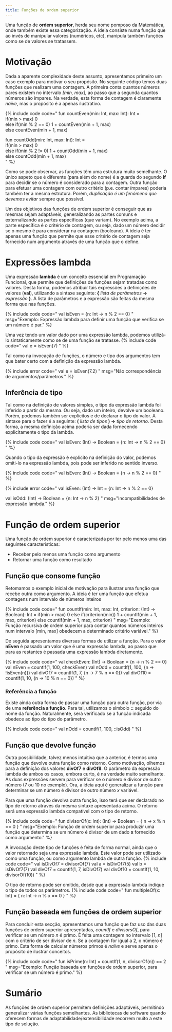 ```yaml
---
title: Funções de ordem superior
---
```


Uma função de **ordem superior**, herda seu nome pomposo da Matemática, onde também existe essa categorização. A ideia consiste numa função que ao invés de manipular valores (numéricos, etc), manipula também funções como se de valores se tratassem.

# Motivação

Dada a aparente complexidade deste assunto, apresentamos primeiro um caso exemplo para motivar o seu propósito. No seguinte código temos duas funções que realizam uma contagem. A primeira conta quantos números pares existem no intervalo *[min, max]*, ao passo que a segunda quantos números são ímpares. Na verdade, esta forma de contagem é claramente *naïve*, mas o propósito é a apenas ilustrativo.

{% include code code="
fun countEven(min: Int, max: Int): Int =                    
    if(min > max) 0         
    else if(min % 2 == 0) 1 + countEven(min + 1, max)          
    else countEven(min + 1, max)                   

fun countOdd(min: Int, max: Int): Int =                  
    if(min > max) 0                                          
    else if(min % 2 != 0) 1 + countOdd(min + 1, max)        
    else countOdd(min + 1, max)   
"
%}

Como se pode observar, as funções têm uma estrutura muito semelhante. O único aspeto que é diferente (para além do nome) é a guarda do segundo **if** para decidir se o número é considerado para a contagem. Outra função para efetuar uma contagem com outro critério (p.e. contar ímpares) poderia também ter a mesma estrutura. Porém, *duplicação é um fenómeno que devemos evitar* sempre que possível.

Um dos objetivos das funções de ordem superior é conseguir que as mesmas sejam adaptáveis, generalizando as partes comuns e externalizando as partes específicas (que variam). No exemplo acima, a parte específica é o critério de contagem, ou seja, dado um número decidir se o mesmo é para considerar na contagem (booleano). A ideia é ter apenas uma função que permite que esse critério de contagem seja fornecido num argumento através de uma função que o define.

# Expressões lambda

Uma expressão **lambda** é um conceito essencial em Programação Funcional, que permite que definições de funções sejam tratadas como valores. Desta forma, podemos atribuir tais expressões a definições de valores (**val**), utilizando a sintaxe seguinte: **{** *lista de parâmetros* **->** *expressão* **}**. A lista de parâmetros e a expressão são feitas da mesma forma que nas funções.


{% include code code="
val isEven = {n: Int -> n % 2 == 0}
"
msg="Exemplo: Expressão lambda para definir uma função que verifica se um número é par."
%}

Uma vez tendo um valor dado por uma expressão lambda, podemos utilizá-lo sintaticamente como se de uma função se tratasse.
{% include code code="
val e = isEven(7)
"
%}

Tal como na invocação de funções, o número e tipo dos argumentos tem que bater certo com a definição da expressão lambda.

{% include error code="
val e = isEven(7.2)
"
msg="Não correspondência de argumentos/parâmetros."
%}

## Inferência de tipo

Tal como na definição de valores simples, o tipo da expressão lambda foi inferido a partir da mesma. Ou seja, dado um inteiro, devolve um booleano. Porém, podemos também ser explícitos e de declarar o tipo do valor. A sintaxe para o fazer é a seguinte: **(** *lista de tipos* **) ->** *tipo de retorno*. Desta forma, a mesma definição acima poderia ser dada fornecendo explicitamente o tipo da lambda.

{% include code code="
val isEven: (Int) -> Boolean = {n: Int -> n % 2 == 0}
"
%}

Quando o tipo da expressão é explícito na definição do valor, podemos omiti-lo na expressão lambda, pois pode ser inferido no sentido inverso.

{% include code code="
val isEven: (Int) -> Boolean = {n -> n % 2 == 0}
"
%}

{% include error code="
val isEven: (Int) -> Int = {n: Int -> n % 2 == 0}

val isOdd: (Int) -> Boolean = {n: Int -> n % 2}
"
msg="Incompatibilidades de expressão lambda."
%}


# Função de ordem superior

Uma função de ordem superior é caracterizada por ter pelo menos uma das seguintes características:
  - Receber pelo menos uma função como argumento
  - Retornar uma função como resultado



## Função que consome função
Retomamos o exemplo inicial de motivação para ilustrar uma função que recebe outra como argumento. A ideia é ter uma função que efetua contagens num intervalo de números inteiros

{% include code code="
fun countIf(min: Int, max: Int, criterion: (Int) -> Boolean): Int =
    if(min > max) 0
    else if(criterion(min)) 1 + countIf(min + 1, max, criterion)
    else countIf(min + 1, max, criterion)
"
msg="Exemplo: Função recursiva de ordem superior para contar quantos números inteiros num intervalo [min, max] obedecem a determinado critério variável."
%}

De seguida apresentamos diversas formas de utilizar a função. Para o valor **nEven** é passado um valor que é uma expressão lambda, ao passo que para as restantes é passada uma expressão lambda diretamente.

{% include code code="
val checkEven: (Int) -> Boolean = {n -> n % 2 == 0}
val nEven = countIf(1, 100, checkEven)
val nOdd = countIf(1, 100, {n -> !isEven(n)})
val divOf7 = countIf(1, 7, {n -> 7 % n == 0})
val divOf10 = countIf(1, 10, {n -> 10 % n == 0})
"
%}

### Referência a função
Existe ainda outra forma de passar uma função para outra função, por via de uma **referência a função**. Para tal, utilizamos o símbolo **::** seguido do nome da função. Naturalmente, será verificado se a função indicada obedece ao tipo do tipo do parâmetro.

{% include code code="
val nOdd = countIf(1, 100, ::isOdd)
"
%}

## Função que devolve função
Outra possibilidade, talvez menos intuitiva que a anterior, é termos uma função que devolve outra função como retorno. Como motivação, olhemos para a definição dos valores **divOf7** e **divOf8**. O parâmetro da expressão lambda de ambos os casos, embora curto, é na verdade muito semelhante. As duas expressões servem para verificar se o número é divisor de outro número (7 ou 10 no exemplo). Ora, a ideia aqui é generalizar a função para determinar se um número é divisor de outro número *x* variável.

Para que uma função devolva outra função, isso terá que ser declarado no tipo de retorno através da mesma sintaxe apresentada acima. O retorno será uma expressão lambda compatível com o tipo de retorno.

{% include code code="
fun divisorOf(x: Int): (Int) -> Boolean = { n -> x % n == 0 }
"
msg="Exemplo: Função de ordem superior para produzir uma função que determina se um número é divisor de um dado <b>x</b> fornecido como argumento."
%}

A invocação deste tipo de funções é feita de forma normal, ainda que o valor retornado seja uma expressão lambda. Este valor pode ser utilizado como uma função, ou como argumento lambda de outra função.
{% include code code="
val isDivOf7 = divisorOf(7)
val a = isDivOf7(5)
val b = isDivOf7(7)
val divOf7 = countIf(1, 7, isDivOf7)
val divOf10 = countIf(1, 10, divisorOf(10))
"
%}


O tipo de retorno pode ser omitido, desde que a expressão lambda indique o tipo de todos os parâmetros.
{% include code code="
fun multipleOf(x: Int) = { n: Int -> n % x == 0 }
"
%}

## Função baseada em funções de ordem superior
Para concluir esta secção, apresentamos uma função que faz uso das duas funções de ordem superior apresentadas, *countIf* e *divisorsOf*, para verificar se um número *n* é primo. É feita uma contagem no intervalo [1, *n*] com o critério de ser divisor de *n*. Se a contagem for igual a 2, o número é primo. Esta forma de calcular números primos é *naïve* e serve apenas o propósito de ilustrar conceitos.

{% include code code="
fun isPrime(n: Int) = countIf(1, n, divisorOf(n)) == 2
"
msg="Exemplo: Função baseada em funções de ordem superior, para verificar se um número é primo."
%}


# Sumário
As funções de ordem superior permitem definições adaptáveis, permitindo generalizar várias funções semelhantes. As bibliotecas de software quando oferecem formas de adaptabilidade/extensibilidade recorrem muito a este tipo de solução.
